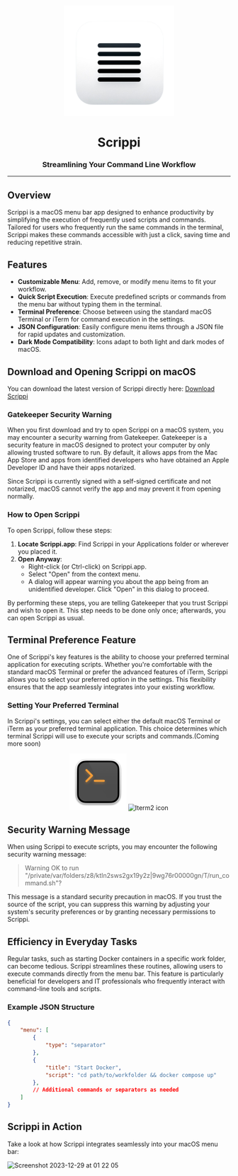 <p align="center">
  <img src="ScrippiLogoNoBg.png" width="250">
  <h1 align="center">Scrippi</h1>
  <h3 align="center">Streamlining Your Command Line Workflow</h3>
</p>

---

## Overview
Scrippi is a macOS menu bar app designed to enhance productivity by simplifying the execution of frequently used scripts and commands. Tailored for users who frequently run the same commands in the terminal, Scrippi makes these commands accessible with just a click, saving time and reducing repetitive strain.

## Features
- **Customizable Menu**: Add, remove, or modify menu items to fit your workflow.
- **Quick Script Execution**: Execute predefined scripts or commands from the menu bar without typing them in the terminal.
- **Terminal Preference**: Choose between using the standard macOS Terminal or iTerm for command execution in the settings.
- **JSON Configuration**: Easily configure menu items through a JSON file for rapid updates and customization.
- **Dark Mode Compatibility**: Icons adapt to both light and dark modes of macOS.

## Download and Opening Scrippi on macOS
You can download the latest version of Scrippi directly here: [Download Scrippi](https://github.com/igormomc/Scrippi/releases/download/v1.0.0/Scrippi.zip)

### Gatekeeper Security Warning
When you first download and try to open Scrippi on a macOS system, you may encounter a security warning from Gatekeeper. Gatekeeper is a security feature in macOS designed to protect your computer by only allowing trusted software to run. By default, it allows apps from the Mac App Store and apps from identified developers who have obtained an Apple Developer ID and have their apps notarized.

Since Scrippi is currently signed with a self-signed certificate and not notarized, macOS cannot verify the app and may prevent it from opening normally.

### How to Open Scrippi
To open Scrippi, follow these steps:

1. **Locate Scrippi.app**: Find Scrippi in your Applications folder or wherever you placed it.
2. **Open Anyway**: 
   - Right-click (or Ctrl-click) on Scrippi.app.
   - Select "Open" from the context menu.
   - A dialog will appear warning you about the app being from an unidentified developer. Click "Open" in this dialog to proceed.

By performing these steps, you are telling Gatekeeper that you trust Scrippi and wish to open it. This step needs to be done only once; afterwards, you can open Scrippi as usual.

## Terminal Preference Feature
One of Scrippi's key features is the ability to choose your preferred terminal application for executing scripts. Whether you're comfortable with the standard macOS Terminal or prefer the advanced features of iTerm, Scrippi allows you to select your preferred option in the settings. This flexibility ensures that the app seamlessly integrates into your existing workflow.

### Setting Your Preferred Terminal
In Scrippi's settings, you can select either the default macOS Terminal or iTerm as your preferred terminal application. This choice determines which terminal Scrippi will use to execute your scripts and commands.(Coming more soon)

<p align="center">
  <img src="https://raw.githubusercontent.com/dhanishgajjar/terminal-icons/master/png/sublime.png" alt="Mac Terminal icon" width="128" height="128">
  <img src="https://cl.ly/1Q2M0r2C1h0b/icon_128x128@2x.png" alt="Iterm2 icon" width="128" height="128">
</p>



## Security Warning Message
When using Scrippi to execute scripts, you may encounter the following security warning message:

> Warning
> OK to run "/private/var/folders/z8/ktIn2sws2gx19y2z|9wg76r00000gn/T/run_command.sh"?

This message is a standard security precaution in macOS. If you trust the source of the script, you can suppress this warning by adjusting your system's security preferences or by granting necessary permissions to Scrippi.


## Efficiency in Everyday Tasks
Regular tasks, such as starting Docker containers in a specific work folder, can become tedious. Scrippi streamlines these routines, allowing users to execute commands directly from the menu bar. This feature is particularly beneficial for developers and IT professionals who frequently interact with command-line tools and scripts.

### Example JSON Structure
```json
{
    "menu": [
        {
            "type": "separator"
        },
        {
            "title": "Start Docker",
            "script": "cd path/to/workfolder && docker compose up"
        },
        // Additional commands or separators as needed
    ]
}
```

## Scrippi in Action
Take a look at how Scrippi integrates seamlessly into your macOS menu bar:
<p align="left">
  <img width="358" alt="Screenshot 2023-12-29 at 01 22 05" src="https://github.com/igormomc/Scrippi/assets/60653284/832d8877-1b7a-4bb0-a0e7-d688ce21c2db">
</p>


